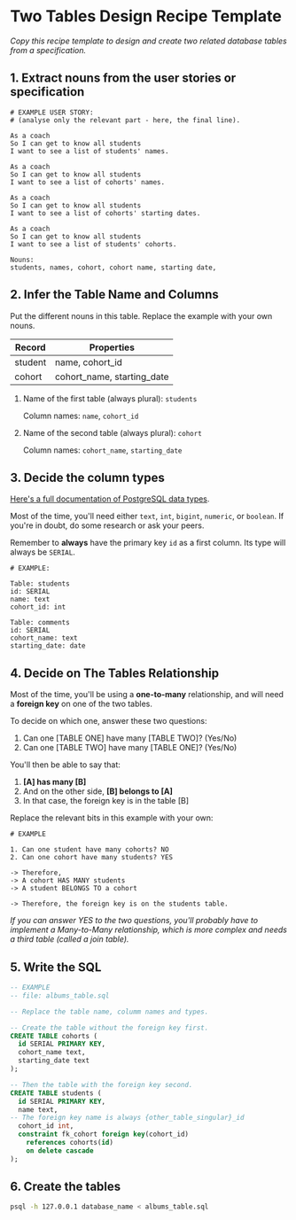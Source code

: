 # Two Tables Design Recipe Template

_Copy this recipe template to design and create two related database tables from a specification._

## 1. Extract nouns from the user stories or specification

```
# EXAMPLE USER STORY:
# (analyse only the relevant part - here, the final line).

As a coach
So I can get to know all students
I want to see a list of students' names.

As a coach
So I can get to know all students
I want to see a list of cohorts' names.

As a coach
So I can get to know all students
I want to see a list of cohorts' starting dates.

As a coach
So I can get to know all students
I want to see a list of students' cohorts.
```

```
Nouns:
students, names, cohort, cohort name, starting date, 
```

## 2. Infer the Table Name and Columns

Put the different nouns in this table. Replace the example with your own nouns.

| Record                | Properties          |
| --------------------- | ------------------  |
| student               | name, cohort_id
| cohort                | cohort_name, starting_date

1. Name of the first table (always plural): `students` 

    Column names: `name`, `cohort_id`

2. Name of the second table (always plural): `cohort` 

    Column names: `cohort_name`, `starting_date` 

## 3. Decide the column types

[Here's a full documentation of PostgreSQL data types](https://www.postgresql.org/docs/current/datatype.html).

Most of the time, you'll need either `text`, `int`, `bigint`, `numeric`, or `boolean`. If you're in doubt, do some research or ask your peers.

Remember to **always** have the primary key `id` as a first column. Its type will always be `SERIAL`.

```
# EXAMPLE:

Table: students
id: SERIAL
name: text
cohort_id: int

Table: comments
id: SERIAL
cohort_name: text
starting_date: date
```

## 4. Decide on The Tables Relationship

Most of the time, you'll be using a **one-to-many** relationship, and will need a **foreign key** on one of the two tables.

To decide on which one, answer these two questions:

1. Can one [TABLE ONE] have many [TABLE TWO]? (Yes/No)
2. Can one [TABLE TWO] have many [TABLE ONE]? (Yes/No)

You'll then be able to say that:

1. **[A] has many [B]**
2. And on the other side, **[B] belongs to [A]**
3. In that case, the foreign key is in the table [B]

Replace the relevant bits in this example with your own:

```
# EXAMPLE

1. Can one student have many cohorts? NO
2. Can one cohort have many students? YES

-> Therefore,
-> A cohort HAS MANY students
-> A student BELONGS TO a cohort

-> Therefore, the foreign key is on the students table.
```

*If you can answer YES to the two questions, you'll probably have to implement a Many-to-Many relationship, which is more complex and needs a third table (called a join table).*

## 5. Write the SQL

```sql
-- EXAMPLE
-- file: albums_table.sql

-- Replace the table name, columm names and types.

-- Create the table without the foreign key first.
CREATE TABLE cohorts (
  id SERIAL PRIMARY KEY,
  cohort_name text,
  starting_date text
);

-- Then the table with the foreign key second.
CREATE TABLE students (
  id SERIAL PRIMARY KEY,
  name text,
-- The foreign key name is always {other_table_singular}_id
  cohort_id int,
  constraint fk_cohort foreign key(cohort_id)
    references cohorts(id)
    on delete cascade
);

```

## 6. Create the tables

```bash
psql -h 127.0.0.1 database_name < albums_table.sql
```
